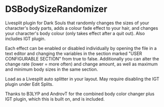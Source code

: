 # DSBodySizeRandomizer

Livesplit plugin for Dark Souls that randomly changes the sizes of your character's body parts, adds a colour fade effect to your hair, and changes your character's body colour (only takes effect after a quit out). Also includes IGT plugin.

Each effect can be enabled or disabled individually by opening the file in a text editor and changing the variables in the section marked "USER CONFIGURABLE SECTION" from true to false. Additionally you can alter the change rate (lower = more often) and change amount, as well as maximum and minimum body sizes in the same section.

Load as a Livesplit auto splitter in your layout. May require disabling the IGT plugin under Edit Splits.

Thanks to B3LYP and AndrovT for the combined body color changer plus IGT plugin, which this is built on, and is included.